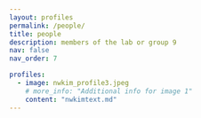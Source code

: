 ```yaml
---
layout: profiles
permalink: /people/
title: people
description: members of the lab or group 9
nav: false
nav_order: 7

profiles:
  - image: nwkim_profile3.jpeg
    # more_info: "Additional info for image 1"
    content: "nwkimtext.md"
---
```

